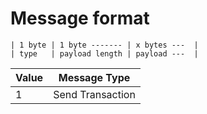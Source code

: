 # Message format

```
| 1 byte | 1 byte ------- | x bytes ---  |
| type   | payload length | payload ---  |
```

| Value | Message Type |
| --- | --- |
| 1 | Send Transaction |


